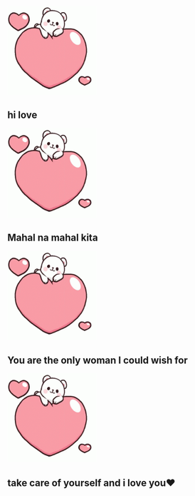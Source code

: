 <!DOCTYPE html>
<html lang="en">
<head>
    <meta charset="UTF-8">
    <title>balik kana :(</title>
</head>
<body style="background: url(3.gif);
             background-size: 100%;
             background-repeat: no-repeat;">
    <img src="1.gif" width="200" height="200">
    <h2>hi love</h2>
    <img src="1.gif" width="200" height="200">
    <h2>Mahal na mahal kita</h2>
    <img src="1.gif" width="200" height="200">
    <h2>You are the only woman I could wish for</h2>
    <img src="1.gif" width="200" height="200">
    <h2>take care of yourself and i love you♥️</h2>
</body>
</html>

